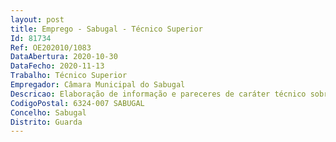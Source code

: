 ```yaml
--- 
layout: post
title: Emprego - Sabugal - Técnico Superior
Id: 81734
Ref: OE202010/1083
DataAbertura: 2020-10-30
DataFecho: 2020-11-13
Trabalho: Técnico Superior
Empregador: Câmara Municipal do Sabugal
Descricao: Elaboração de informação e pareceres de caráter técnico sobre processos e viabilidades de construção  Conceção e análise de projetos de arruamentos, drenagem de águas pluviais e de águas domésticas e abastecimento de águas relativos a operações de loteamentos urbanos  Fiscalização e direção técnica de obras e realização de vistorias técnicas  Preparação dos elementos necessários para lançamento de empreitadas, nomeadamente elaboração de programa de concurso e caderno de encargos
CodigoPostal: 6324-007 SABUGAL
Concelho: Sabugal
Distrito: Guarda
--- 
```

